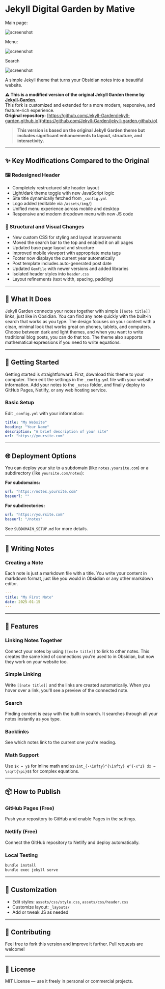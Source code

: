 # Jekyll Digital Garden by Mative

Main page:

![screenshot](https://github.com/titenko/jekyll-digital-garden/blob/main/assets/img/Screenshot-Jekyll-Garden-New.png)

Menu:

![screenshot](https://github.com/titenko/jekyll-digital-garden/blob/main/assets/img/Screenshot-Jekyll-Garden-New-Menu.png)

Search

![screenshot](https://github.com/titenko/jekyll-digital-garden/blob/main/assets/img/Screenshot-Jekyll-Garden-New-Search.png)

A simple Jekyll theme that turns your Obsidian notes into a beautiful website. 

**⚠️ This is a modified version of the original Jekyll Garden theme by [Jekyll-Garden](https://github.com/Jekyll-Garden/jekyll-garden.github.io).**  
This fork is customized and extended for a more modern, responsive, and feature-rich experience.  
**Original repository:** [https://github.com/Jekyll-Garden/jekyll-garden.github.io](https://github.com/Jekyll-Garden/jekyll-garden.github.io)

> **This version is based on the original Jekyll Garden theme but includes significant enhancements to layout, structure, and interactivity.**

---

## ✨ Key Modifications Compared to the Original

### 🖼 Redesigned Header
- Completely restructured site header layout
- Light/dark theme toggle with new JavaScript logic
- Site title dynamically fetched from `_config.yml`
- Logo added (editable via `/assets/img/`)
- Unified menu experience across mobile and desktop
- Responsive and modern dropdown menu with new JS code

### 🧱 Structural and Visual Changes
- New custom CSS for styling and layout improvements
- Moved the search bar to the top and enabled it on all pages
- Updated base page layout and structure
- Improved mobile viewport with appropriate meta tags
- Footer now displays the current year automatically
- Post template includes auto-generated post date
- Updated `Gemfile` with newer versions and added libraries
- Isolated header styles into `header.css`
- Layout refinements (text width, spacing, padding)

---

## 🧠 What It Does

Jekyll Garden connects your notes together with simple `[[note title]]` links, just like in Obsidian. You can find any note quickly with the built-in search that works as you type. The design focuses on your content with a clean, minimal look that works great on phones, tablets, and computers. Choose between dark and light themes, and when you want to write traditional blog posts, you can do that too. The theme also supports mathematical expressions if you need to write equations.

---

## 🚀 Getting Started

Getting started is straightforward. First, download this theme to your computer. Then edit the settings in the `_config.yml` file with your website information. Add your notes to the `_notes` folder, and finally deploy to GitHub Pages, Netlify, or any web hosting service.

### Basic Setup

Edit `_config.yml` with your information:

```yaml
title: "My Website"
heading: "Your Name"
description: "A brief description of your site"
url: "https://yoursite.com"
```

---

## 🌐 Deployment Options

You can deploy your site to a subdomain (like `notes.yoursite.com`) or a subdirectory (like `yoursite.com/notes`):

**For subdomains:**
```yaml
url: "https://notes.yoursite.com"
baseurl: ""
```

**For subdirectories:**
```yaml
url: "https://yoursite.com"
baseurl: "/notes"
```

See `SUBDOMAIN_SETUP.md` for more details.

---

## 📝 Writing Notes

### Creating a Note

Each note is just a markdown file with a title. You write your content in markdown format, just like you would in Obsidian or any other markdown editor.

```yaml
---
title: "My First Note"
date: 2025-01-15
---
```

---

## 🔗 Features

### Linking Notes Together
Connect your notes by using `[[note title]]` to link to other notes. This creates the same kind of connections you're used to in Obsidian, but now they work on your website too.

### Simple Linking
Write `[[note title]]` and the links are created automatically. When you hover over a link, you'll see a preview of the connected note.

### Search
Finding content is easy with the built-in search. It searches through all your notes instantly as you type.

### Backlinks
See which notes link to the current one you're reading.

### Math Support
Use `$x = y$` for inline math and `$$\int_{-\infty}^{\infty} e^{-x^2} dx = \sqrt{\pi}$$` for complex equations.

---

## 📦 How to Publish

### GitHub Pages (Free)
Push your repository to GitHub and enable Pages in the settings.

### Netlify (Free)
Connect the GitHub repository to Netlify and deploy automatically.

### Local Testing
```bash
bundle install
bundle exec jekyll serve
```

---

## 🎨 Customization

- Edit styles: `assets/css/style.css`, `assets/css/header.css`
- Customize layout: `_layouts/`
- Add or tweak JS as needed

---

## 🤝 Contributing

Feel free to fork this version and improve it further. Pull requests are welcome!

---

## 📄 License

MIT License — use it freely in personal or commercial projects.
